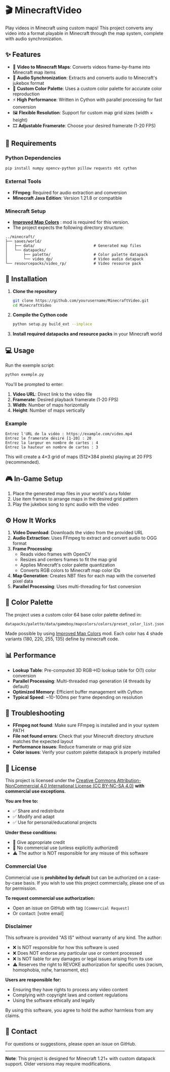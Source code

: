 # 🎬 MinecraftVideo

Play videos in Minecraft using custom maps! This project converts any video into a format playable in Minecraft through the map system, complete with audio synchronization.

## ✨ Features

-   🎥 **Video to Minecraft Maps**: Converts videos frame-by-frame into Minecraft map items
-   🎵 **Audio Synchronization**: Extracts and converts audio to Minecraft's jukebox format
-   🎨 **Custom Color Palette**: Uses a custom color palette for accurate color reproduction
-   ⚡ **High Performance**: Written in Cython with parallel processing for fast conversion
-   🖼️ **Flexible Resolution**: Support for custom map grid sizes (width × height)
-   🎞️ **Adjustable Framerate**: Choose your desired framerate (1-20 FPS)

## 🔧 Requirements

### Python Dependencies

```bash
pip install numpy opencv-python pillow requests nbt cython
```

### External Tools

-   **FFmpeg**: Required for audio extraction and conversion
-   **Minecraft Java Edition**: Version 1.21.8 or compatible

### Minecraft Setup

-   **[Improved Map Colors](https://modrinth.com/mod/improved-map-colors)** : mod is required for this version.
-   The project expects the following directory structure:

```
../minecraft/
├── saves/world/
│   ├── data/                          # Generated map files
│   └── datapacks/
│       ├── palette/                   # Color palette datapack
│       └── video_dp/                  # Video audio datapack
└── resourcepacks/video_rp/            # Video resource pack
```

## 🚀 Installation

1. **Clone the repository**

    ```bash
    git clone https://github.com/yourusername/MinecraftVideo.git
    cd MinecraftVideo
    ```

2. **Compile the Cython code**

    ```bash
    python setup.py build_ext --inplace
    ```

3. **Install required datapacks and resource packs** in your Minecraft world

## 💻 Usage

Run the exemple script:

```bash
python exemple.py
```

You'll be prompted to enter:

1. **Video URL**: Direct link to the video file
2. **Framerate**: Desired playback framerate (1-20 FPS)
3. **Width**: Number of maps horizontally
4. **Height**: Number of maps vertically

### Example

```
Entrez l'URL de la vidéo : https://example.com/video.mp4
Entrez le framerate désiré [1-20] : 20
Entrez la largeur en nombre de cartes : 4
Entrez la hauteur en nombre de cartes : 3
```

This will create a 4×3 grid of maps (512×384 pixels) playing at 20 FPS (recommended).

## 🎮 In-Game Setup

1. Place the generated map files in your world's `data` folder
2. Use item frames to arrange maps in the desired grid pattern
3. Play the jukebox song to sync audio with the video

## ⚙️ How It Works

1. **Video Download**: Downloads the video from the provided URL
2. **Audio Extraction**: Uses FFmpeg to extract and convert audio to OGG format
3. **Frame Processing**:
    - Reads video frames with OpenCV
    - Resizes and centers frames to fit the map grid
    - Applies Minecraft's color palette quantization
    - Converts RGB colors to Minecraft map color IDs
4. **Map Generation**: Creates NBT files for each map with the converted pixel data
5. **Parallel Processing**: Uses multi-threading for fast conversion

## 🎨 Color Palette

The project uses a custom color 64 base color palette defined in:

```
datapacks/palette/data/gameboy/mapcolors/colors/preset_color_list.json
```

Made possible by using [Improved Map Colors](https://modrinth.com/mod/improved-map-colors) mod.
Each color has 4 shade variants (180, 220, 255, 135) define by minecraft code.

## 📊 Performance

-   **Lookup Table**: Pre-computed 3D RGB→ID lookup table for O(1) color conversion
-   **Parallel Processing**: Multi-threaded map generation (4 threads by default)
-   **Optimized Memory**: Efficient buffer management with Cython
-   **Typical Speed**: ~10-100ms per frame depending on resolution

## 🐛 Troubleshooting

-   **FFmpeg not found**: Make sure FFmpeg is installed and in your system PATH
-   **File not found errors**: Check that your Minecraft directory structure matches the expected layout
-   **Performance issues**: Reduce framerate or map grid size
-   **Color issues**: Verify your custom palette datapack is properly installed

## 📝 License

This project is licensed under the [Creative Commons Attribution-NonCommercial 4.0 International License (CC BY-NC-SA 4.0)](https://creativecommons.org/licenses/by-nc-sa/4.0/) **with commercial use exceptions**.

**You are free to:**

-   ✅ Share and redistribute
-   ✅ Modify and adapt
-   ✅ Use for personal/educational projects

**Under these conditions:**

-   📝 Give appropriate credit
-   🚫 No commercial use (unless explicitly authorized)
-   ⚠️ The author is NOT responsible for any misuse of this software

### Commercial Use

Commercial use is **prohibited by default** but can be authorized on a case-by-case basis.
If you wish to use this project commercially, please one of us for permission.

**To request commercial use authorization:**

-   Open an issue on GitHub with tag `[Commercial Request]`
-   Or contact: [votre email]

### Disclaimer

This software is provided "AS IS" without warranty of any kind. The author:

-   ❌ Is NOT responsible for how this software is used
-   ❌ Does NOT endorse any particular use or content processed
-   ❌ Is NOT liable for any damages or legal issues arising from its use
-   ⚠️ Reserves the right to REVOKE authorization for specific uses (racism, homophobia, nsfw, harrasment, etc)

**Users are responsible for:**

-   Ensuring they have rights to process any video content
-   Complying with copyright laws and content regulations
-   Using the software ethically and legally

By using this software, you agree to hold the author harmless from any claims.

## 📧 Contact

For questions or suggestions, please open an issue on GitHub.

---

**Note**: This project is designed for Minecraft 1.21+ with custom datapack support. Older versions may require modifications.
